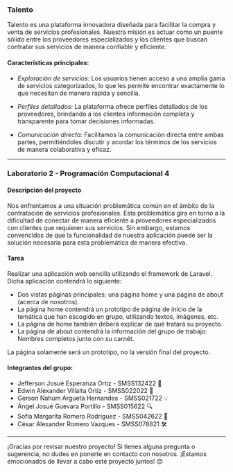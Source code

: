 ### Talento



Talento es una plataforma innovadora diseñada para facilitar la compra y venta de servicios profesionales. Nuestra misión es actuar como un puente sólido entre los proveedores especializados y los clientes que buscan contratar sus servicios de manera confiable y eficiente.

#### Características principales:
- *Exploración de servicios:* Los usuarios tienen acceso a una amplia gama de servicios categorizados, lo que les permite encontrar exactamente lo que necesitan de manera rápida y sencilla.
  
- *Perfiles detallados:* La plataforma ofrece perfiles detallados de los proveedores, brindando a los clientes información completa y transparente para tomar decisiones informadas.

- *Comunicación directa:* Facilitamos la comunicación directa entre ambas partes, permitiéndoles discutir y acordar los términos de los servicios de manera colaborativa y eficaz.

---

### Laboratorio 2 - Programación Computacional 4

#### Descripción del proyecto

Nos enfrentamos a una situación problemática común en el ámbito de la contratación de servicios profesionales. Esta problemática gira en torno a la dificultad de conectar de manera eficiente a proveedores especializados con clientes que requieren sus servicios. Sin embargo, estamos convencidos de que la funcionalidad de nuestra aplicación puede ser la solución necesaria para esta problemática de manera efectiva.

#### Tarea

Realizar una aplicación web sencilla utilizando el framework de Laravel. Dicha aplicación contendrá lo siguiente:

- Dos vistas páginas principales: una página home y una página de about (acerca de nosotros).
- La página home contendrá un prototipo de página de inicio de la temática que han escogido en grupo, utilizando textos, imágenes, etc.
- La página de home también deberá explicar de qué tratará su proyecto.
- La página de about contendrá la información del grupo de trabajo: Nombres completos junto con su carnét.

La página solamente será un prototipo, no la versión final del proyecto.

#### Integrantes del grupo:

- Jefferson Josué Esperanza Ortiz - SMSS132422 🚀
- Edwin Alexander Villalta Ortiz - SMSS022022 🌟
- Gerson Nahum Argueta Hernandes - SMSS021722 💡
- Ángel Josué Guevara Portillo - SMSS015622 🔍
- Sofía Margarita Romero Rodríguez - SMSS042622 🎨
- César Alexander Romero Vazques - SMSS078821 🛠

---

¡Gracias por revisar nuestro proyecto! Si tienes alguna pregunta o sugerencia, no dudes en ponerte en contacto con nosotros. ¡Estamos emocionados de llevar a cabo este proyecto juntos! 😊
